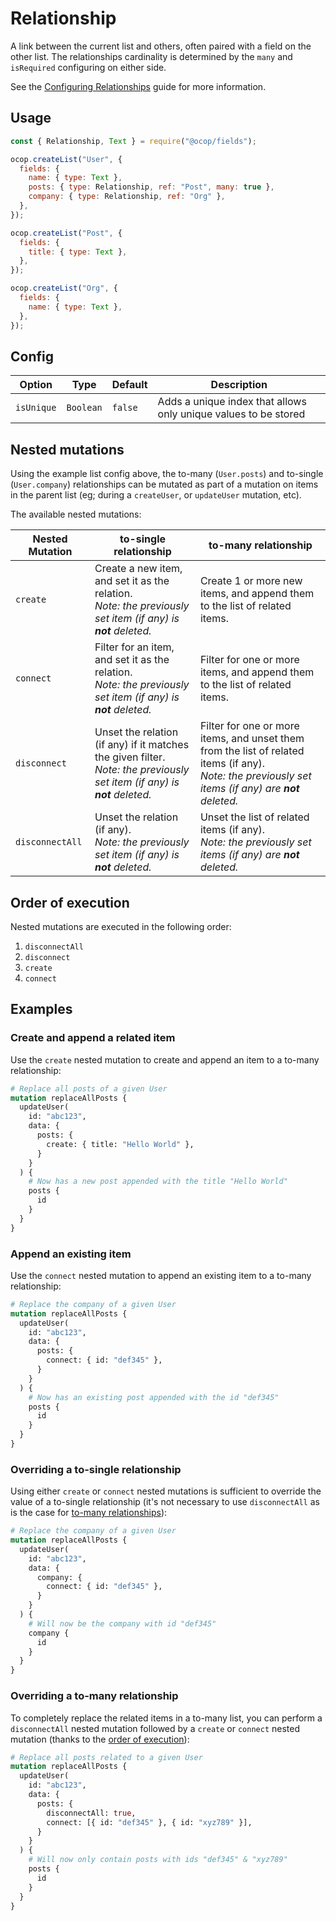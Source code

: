 <!--[meta]
section: api
subSection: field-types
title: Relationship
[meta]-->

# Relationship

A link between the current list and others, often paired with a field on the other list.
The relationships cardinality is determined by the `many` and `isRequired` configuring on either side.

See the [Configuring Relationships](/docs/guides/relationships.md) guide for more information.

## Usage

```javascript
const { Relationship, Text } = require("@ocop/fields");

ocop.createList("User", {
  fields: {
    name: { type: Text },
    posts: { type: Relationship, ref: "Post", many: true },
    company: { type: Relationship, ref: "Org" },
  },
});

ocop.createList("Post", {
  fields: {
    title: { type: Text },
  },
});

ocop.createList("Org", {
  fields: {
    name: { type: Text },
  },
});
```

## Config

| Option     | Type      | Default | Description                                                     |
| ---------- | --------- | ------- | --------------------------------------------------------------- |
| `isUnique` | `Boolean` | `false` | Adds a unique index that allows only unique values to be stored |

## Nested mutations

Using the example list config above,
the to-many (`User.posts`) and to-single (`User.company`) relationships can be mutated as part of a mutation on items in the parent list
(eg; during a `createUser`, or `updateUser` mutation, etc).

The available nested mutations:

| Nested Mutation | to-single relationship                                                                                                        | to-many relationship                                                                                                                                      |
| --------------- | ----------------------------------------------------------------------------------------------------------------------------- | --------------------------------------------------------------------------------------------------------------------------------------------------------- |
| `create`        | Create a new item, and set it as the relation. <br/>_Note: the previously set item (if any) is **not** deleted._              | Create 1 or more new items, and append them to the list of related items.                                                                                 |
| `connect`       | Filter for an item, and set it as the relation. <br/>_Note: the previously set item (if any) is **not** deleted._             | Filter for one or more items, and append them to the list of related items.                                                                               |
| `disconnect`    | Unset the relation (if any) if it matches the given filter. <br/>_Note: the previously set item (if any) is **not** deleted._ | Filter for one or more items, and unset them from the list of related items (if any). <br/>_Note: the previously set items (if any) are **not** deleted._ |
| `disconnectAll` | Unset the relation (if any). <br/>_Note: the previously set item (if any) is **not** deleted._                                | Unset the list of related items (if any). <br/>_Note: the previously set items (if any) are **not** deleted._                                             |

## Order of execution

Nested mutations are executed in the following order:

1. `disconnectAll`
2. `disconnect`
3. `create`
4. `connect`

## Examples

### Create and append a related item

Use the `create` nested mutation to create and append an item to a to-many
relationship:

<!-- prettier-ignore -->
```graphql
# Replace all posts of a given User
mutation replaceAllPosts {
  updateUser(
    id: "abc123",
    data: {
      posts: {
        create: { title: "Hello World" },
      }
    }
  ) {
    # Now has a new post appended with the title "Hello World"
    posts {
      id
    }
  }
}
```

### Append an existing item

Use the `connect` nested mutation to append an existing item to a to-many
relationship:

<!-- prettier-ignore -->
```graphql
# Replace the company of a given User
mutation replaceAllPosts {
  updateUser(
    id: "abc123",
    data: {
      posts: {
        connect: { id: "def345" },
      }
    }
  ) {
    # Now has an existing post appended with the id "def345"
    posts {
      id
    }
  }
}
```

### Overriding a to-single relationship

Using either `create` or `connect` nested mutations is sufficient to override
the value of a to-single relationship (it's not necessary to use `disconnectAll`
as is the case for [to-many relationships](#overriding-a-to-many-relationship)):

<!-- prettier-ignore -->
```graphql
# Replace the company of a given User
mutation replaceAllPosts {
  updateUser(
    id: "abc123",
    data: {
      company: {
        connect: { id: "def345" },
      }
    }
  ) {
    # Will now be the company with id "def345"
    company {
      id
    }
  }
}
```

### Overriding a to-many relationship

To completely replace the related items in a to-many list, you can perform a
`disconnectAll` nested mutation followed by a `create` or `connect` nested
mutation (thanks to the [order of execution](#order-of-execution)):

<!-- prettier-ignore -->
```graphql
# Replace all posts related to a given User
mutation replaceAllPosts {
  updateUser(
    id: "abc123",
    data: {
      posts: {
        disconnectAll: true,
        connect: [{ id: "def345" }, { id: "xyz789" }],
      }
    }
  ) {
    # Will now only contain posts with ids "def345" & "xyz789"
    posts {
      id
    }
  }
}
```
